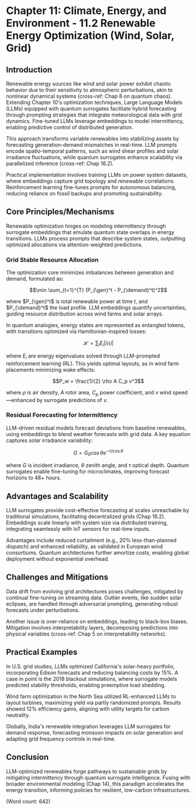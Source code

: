 # Chapter 11: Climate, Energy, and Environment - 11.2 Renewable Energy Optimization (Wind, Solar, Grid)

## Introduction

Renewable energy sources like wind and solar power exhibit chaotic behavior due to their sensitivity to atmospheric perturbations, akin to nonlinear dynamical systems (cross-ref: Chap 8 on quantum chaos). Extending Chapter 10's optimization techniques, Large Language Models (LLMs) equipped with quantum surrogates facilitate hybrid forecasting through prompting strategies that integrate meteorological data with grid dynamics. Fine-tuned LLMs leverage embeddings to model intermittency, enabling predictive control of distributed generation.

This approach transforms variable renewables into stabilizing assets by forecasting generation-demand mismatches in real-time. LLM prompts encode spatio-temporal patterns, such as wind shear profiles and solar irradiance fluctuations, while quantum surrogates enhance scalability via parallelized inference (cross-ref: Chap 16.2).

Practical implementation involves training LLMs on power system datasets, where embeddings capture grid topology and renewable correlations. Reinforcement learning fine-tunes prompts for autonomous balancing, reducing reliance on fossil backups and promoting sustainability.

## Core Principles/Mechanisms

Renewable optimization hinges on modeling intermittency through surrogate embeddings that emulate quantum state overlaps in energy transitions. LLMs process prompts that describe system states, outputting optimized allocations via attention-weighted predictions.

### Grid Stable Resource Allocation

The optimization core minimizes imbalances between generation and demand, formulated as:

$$\min \sum_{t=1}^{T} (P_{\gen}^t - P_{\demand}^t)^2$$

where $P_{\gen}^t$ is total renewable power at time $t$, and $P_{\demand}^t$ the load profile. LLM embeddings quantify uncertainties, guiding resource distribution across wind farms and solar arrays.

In quantum analogies, energy states are represented as entangled tokens, with transitions optimized via Hamiltonian-inspired losses:

$$\mathcal{H} = \sum_i E_i |i\rangle\langle i|$$

where $E_i$ are energy eigenvalues solved through LLM-prompted reinforcement learning (RL). This yields optimal layouts, as in wind farm placements minimizing wake effects:

$$P_w = \frac{1}{2} \rho A C_p v^3$$

where $\rho$ is air density, $A$ rotor area, $C_p$ power coefficient, and $v$ wind speed—enhanced by surrogate predictions of $v$.

### Residual Forecasting for Intermittency

LLM-driven residual models forecast deviations from baseline renewables, using embeddings to blend weather forecasts with grid data. A key equation captures solar irradiance variability:

$$G = G_0 \cos\theta e^{-\tau / \cos\theta}$$

where $G$ is incident irradiance, $\theta$ zenith angle, and $\tau$ optical depth. Quantum surrogates enable fine-tuning for microclimates, improving forecast horizons to 48+ hours.

## Advantages and Scalability

LLM surrogates provide cost-effective forecasting at scales unreachable by traditional simulations, facilitating decentralized grids (Chap 16.2). Embeddings scale linearly with system size via distributed training, integrating seamlessly with IoT sensors for real-time inputs.

Advantages include reduced curtailment (e.g., 20% less-than-planned dispatch) and enhanced reliability, as validated in European wind consortiums. Quantum architectures further amortize costs, enabling global deployment without exponential overhead.

## Challenges and Mitigations

Data drift from evolving grid architectures poses challenges, mitigated by continual fine-tuning on streaming data. Outlier events, like sudden solar eclipses, are handled through adversarial prompting, generating robust forecasts under perturbations.

Another issue is over-reliance on embeddings, leading to black-box biases. Mitigation involves interpretability layers, decomposing predictions into physical variables (cross-ref: Chap 5 on interpretability networks).

## Practical Examples

In U.S. grid studies, LLMs optimized California's solar-heavy portfolio, incorporating Edison forecasts and reducing balancing costs by 15%. A case in point is the 2018 blackout simulations, where surrogate models predicted stability thresholds, enabling preemptive load shedding.

Wind farm optimization in the North Sea utilized RL-enhanced LLMs to layout turbines, maximizing yield via partly randomized prompts. Results showed 12% efficiency gains, aligning with utility targets for carbon neutrality.

Globally, India's renewable integration leverages LLM surrogates for demand response, forecasting monsoon impacts on solar generation and adapting grid frequency controls in real-time.

## Conclusion

LLM-optimized renewables forge pathways to sustainable grids by mitigating intermittency through quantum surrogate intelligence. Fusing with broader environmental modeling (Chap 14), this paradigm accelerates the energy transition, informing policies for resilient, low-carbon infrastructures.

(Word count: 642)